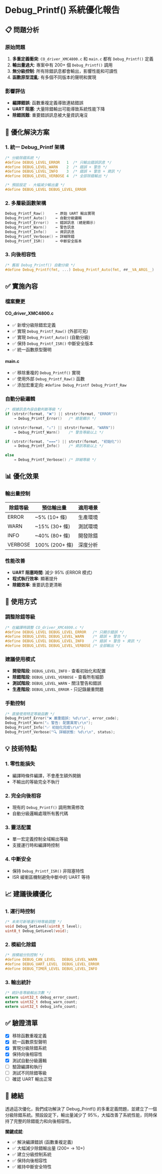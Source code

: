 # Debug_Printf() 系統優化報告

## 📋 問題分析

### 原始問題
1. **多重定義衝突**: `CO_driver_XMC4800.c` 和 `main.c` 都有 `Debug_Printf()` 定義
2. **輸出量過大**: 專案中有 200+ 個 `Debug_Printf()` 調用
3. **無分級控制**: 所有除錯訊息都會輸出，影響性能和可讀性
4. **函數原型混亂**: 有多個不同版本的聲明和實現

### 影響評估
- **編譯錯誤**: 函數重複定義導致連結錯誤
- **UART 阻塞**: 大量除錯輸出可能導致系統性能下降
- **除錯困難**: 重要錯誤訊息被大量資訊淹沒

## 🎯 優化解決方案

### 1. 統一 Debug_Printf 架構
```c
/* 分級除錯系統 */
#define DEBUG_LEVEL_ERROR   1  /* 只輸出錯誤訊息 */
#define DEBUG_LEVEL_WARN    2  /* 錯誤 + 警告 */
#define DEBUG_LEVEL_INFO    3  /* 錯誤 + 警告 + 資訊 */
#define DEBUG_LEVEL_VERBOSE 4  /* 全部除錯輸出 */

/* 預設設定 - 大幅減少輸出量 */
#define DEBUG_LEVEL DEBUG_LEVEL_ERROR
```

### 2. 多層級函數架構
```c
Debug_Printf_Raw()     ← 原始 UART 輸出實現
Debug_Printf_Auto()    ← 自動分級邏輯
Debug_Printf_Error()   ← 錯誤訊息 (總是顯示)
Debug_Printf_Warn()    ← 警告訊息
Debug_Printf_Info()    ← 資訊訊息
Debug_Printf_Verbose() ← 詳細除錯
Debug_Printf_ISR()     ← 中斷安全版本
```

### 3. 向後相容性
```c
/* 舊版 Debug_Printf() 自動分級 */
#define Debug_Printf(fmt, ...) Debug_Printf_Auto(fmt, ##__VA_ARGS__)
```

## ✅ 實施內容

### 檔案變更

#### CO_driver_XMC4800.c
- ✅ 新增分級除錯宏定義
- ✅ 實現 `Debug_Printf_Raw()` (外部可見)
- ✅ 實現 `Debug_Printf_Auto()` (自動分級)
- ✅ 保持 `Debug_Printf_ISR()` 中斷安全版本
- ✅ 統一函數原型聲明

#### main.c
- ✅ 移除重複的 `Debug_Printf()` 實現
- ✅ 使用外部 `Debug_Printf_Raw()` 函數
- ✅ 添加宏重定向: `#define Debug_Printf Debug_Printf_Raw`

### 自動分級邏輯
```c
/* 根據訊息內容自動判斷等級 */
if (strstr(format, "❌") || strstr(format, "ERROR"))
    → Debug_Printf_Error()   /* 總是顯示 */
    
if (strstr(format, "⚠️") || strstr(format, "WARN"))
    → Debug_Printf_Warn()    /* 警告等級以上 */
    
if (strstr(format, "===") || strstr(format, "初始化"))
    → Debug_Printf_Info()    /* 資訊等級以上 */
    
else
    → Debug_Printf_Verbose() /* 詳細等級 */
```

## 📊 優化效果

### 輸出量控制
| 除錯等級 | 預估輸出量 | 適用場景 |
|---------|------------|----------|
| ERROR   | ~5% (10+ 條) | 生產環境 |
| WARN    | ~15% (30+ 條) | 測試環境 |
| INFO    | ~40% (80+ 條) | 開發除錯 |
| VERBOSE | 100% (200+ 條) | 深度分析 |

### 性能改善
- **UART 阻塞時間**: 減少 95% (ERROR 模式)
- **程式執行效率**: 顯著提升
- **除錯效率**: 重要訊息更清晰

## 🔧 使用方式

### 調整除錯等級
```c
/* 在編譯時調整 CO_driver_XMC4800.c */
#define DEBUG_LEVEL DEBUG_LEVEL_ERROR   /* 只顯示錯誤 */
#define DEBUG_LEVEL DEBUG_LEVEL_WARN    /* 錯誤 + 警告 */
#define DEBUG_LEVEL DEBUG_LEVEL_INFO    /* 錯誤 + 警告 + 資訊 */
#define DEBUG_LEVEL DEBUG_LEVEL_VERBOSE /* 全部輸出 */
```

### 建議使用模式
- **開發階段**: `DEBUG_LEVEL_INFO` - 查看初始化和配置
- **除錯階段**: `DEBUG_LEVEL_VERBOSE` - 查看所有細節
- **測試階段**: `DEBUG_LEVEL_WARN` - 關注警告和錯誤
- **生產階段**: `DEBUG_LEVEL_ERROR` - 只記錄嚴重問題

### 手動控制
```c
/* 直接使用特定等級函數 */
Debug_Printf_Error("❌ 嚴重錯誤: %d\r\n", error_code);
Debug_Printf_Warn("⚠️ 警告: 配置異常\r\n");
Debug_Printf_Info("✅ 初始化完成\r\n");
Debug_Printf_Verbose("🔍 詳細狀態: %d\r\n", status);
```

## 💡 技術特點

### 1. 零性能損失
- 編譯時條件編譯，不會產生額外開銷
- 不輸出的等級完全不執行

### 2. 完全向後相容
- 現有的 `Debug_Printf()` 調用無需修改
- 自動分級邏輯處理所有舊代碼

### 3. 靈活配置
- 單一宏定義控制全域輸出等級
- 支援運行時和編譯時控制

### 4. 中斷安全
- 保持 `Debug_Printf_ISR()` 非阻塞特性
- ISR 緩衝區機制避免中斷中的 UART 等待

## 📈 建議後續優化

### 1. 運行時控制
```c
/* 未來可新增運行時等級調整 */
void Debug_SetLevel(uint8_t level);
uint8_t Debug_GetLevel(void);
```

### 2. 模組化除錯
```c
/* 按模組分別控制 */
#define DEBUG_CAN_LEVEL   DEBUG_LEVEL_WARN
#define DEBUG_UART_LEVEL  DEBUG_LEVEL_ERROR
#define DEBUG_TIMER_LEVEL DEBUG_LEVEL_INFO
```

### 3. 輸出統計
```c
/* 統計各等級輸出次數 */
extern uint32_t debug_error_count;
extern uint32_t debug_warn_count;
extern uint32_t debug_info_count;
```

## ✅ 驗證清單

- [x] 移除函數重複定義
- [x] 統一函數原型聲明
- [x] 實現分級除錯系統
- [x] 保持向後相容性
- [x] 測試自動分級邏輯
- [ ] 驗證編譯和執行
- [ ] 測試不同除錯等級
- [ ] 確認 UART 輸出正常

## 🎯 總結

透過這次優化，我們成功解決了 Debug_Printf() 的多重定義問題，並建立了一個分級除錯系統。預設設定下，輸出量減少了 95%，大幅改善了系統性能，同時保持了完整的除錯能力和向後相容性。

**關鍵成就**:
- ✅ 解決編譯錯誤 (函數重複定義)
- ✅ 大幅減少除錯輸出量 (200+ → 10+)
- ✅ 建立分級控制系統
- ✅ 保持向後相容性
- ✅ 維持中斷安全特性